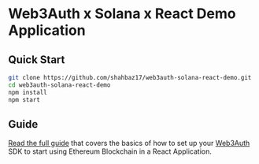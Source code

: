 # Web3Auth x Solana x React Demo Application

## Quick Start

```bash
git clone https://github.com/shahbaz17/web3auth-solana-react-demo.git
cd web3auth-solana-react-demo
npm install
npm start
```

## Guide

[Read the full guide](https://web3auth.io/docs/guides/react) that covers the
basics of how to set up your [Web3Auth](https://web3auth.io) SDK to start using
Ethereum Blockchain in a React Application.
